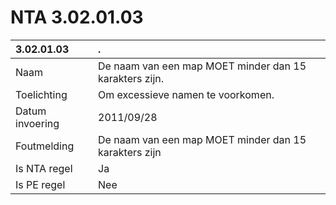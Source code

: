 # NTA 3.02.01.03

 3.02.01.03 | . 
 :--- | :--- 
 Naam | De naam van een map MOET minder dan 15 karakters zijn. 
 Toelichting | Om excessieve namen te voorkomen. 
 Datum invoering | 2011/09/28 
 Foutmelding | De naam van een map MOET minder dan 15 karakters zijn 
 Is NTA regel | Ja 
 Is PE regel | Nee 
